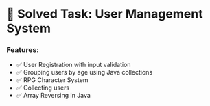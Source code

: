 # 🧩 Solved Task: User Management System

### Features:
- ✅ User Registration with input validation
- ✅ Grouping users by age using Java collections
- ✅ RPG Character System
- ✅ Collecting users
- ✅ Array Reversing in Java